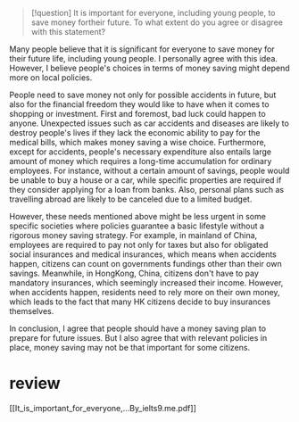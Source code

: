 > [!question]
> It is important for everyone, including young people, to save money fortheir future. To what extent do you agree or disagree with this statement?

Many people believe that it is significant for everyone to save money for their future life, including young people. I personally agree with this idea. However, I believe people's choices in terms of money saving might depend more on local policies.

People need to save money not only for possible accidents in future, but also for the financial freedom they would like to have when it comes to shopping or investment. First and foremost, bad luck could happen to anyone. Unexpected issues such as car accidents and diseases are likely to destroy people's lives if they lack the economic ability to pay for the medical bills, which makes money saving a wise choice. Furthermore, except for accidents, people's necessary expenditure also entails large amount of money which requires a long-time accumulation for ordinary employees. For instance, without a certain amount of savings, people would be unable to buy a house or a car, while specific properties are required if they consider applying for a loan from banks. Also, personal plans such as travelling abroad are likely to be canceled due to a limited budget.

However, these needs mentioned above might be less urgent in some specific societies where policies guarantee a basic lifestyle without a rigorous money saving strategy. For example, in mainland of China, employees are required to pay not only for taxes but also for obligated social insurances and medical insurances, which means when accidents happen, citizens can count on governments fundings other than their own savings. Meanwhile, in HongKong, China, citizens don't have to pay mandatory insurances, which seemingly increased their income. However, when accidents happen, residents need to rely more on their own money, which leads to the fact that many HK citizens decide to buy insurances themselves.

In conclusion, I agree that people should have a money saving plan to prepare for future issues. But I also agree that with relevant policies in place, money saving may not be that important for some citizens.



# review

[[It_is_important_for_everyone,...By_ielts9.me.pdf]]

